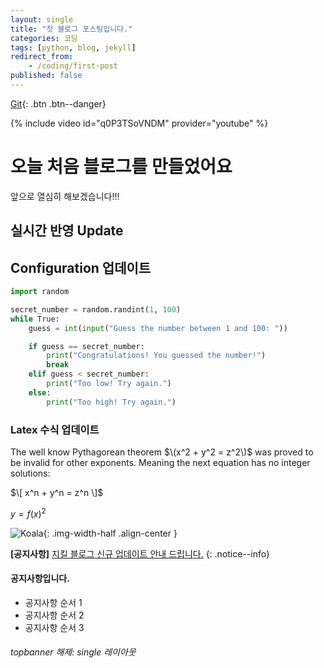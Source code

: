 ```yaml
---
layout: single
title: "첫 블로그 포스팅입니다."
categories: 코딩
tags: [python, blog, jekyll]
redirect_from:
    - /coding/first-post   
published: false
---
```

[Git](https://github.com/KyungbinKo?tab=repositories){: .btn .btn--danger}

{% include video id="q0P3TSoVNDM" provider="youtube" %}


# 오늘 처음 블로그를 만들었어요
앞으로 열심히 해보겠습니다!!!
## 실시간 반영 Update
## Configuration 업데이트
```python
import random

secret_number = random.randint(1, 100)
while True:
    guess = int(input("Guess the number between 1 and 100: "))

    if guess == secret_number:
        print("Congratulations! You guessed the number!")
        break
    elif guess < secret_number:
        print("Too low! Try again.")
    else: 
        print("Too high! Try again.")
```

### Latex 수식 업데이트
The well know Pythagorean theorem $\(x^2 + y^2 = z^2\)$ was proved to be invalid for other exponents.
Meaning the next equation has no  integer solutions:

$\[ x^n + y^n = z^n \]$

$y = f(x)^2$

![Koala]({{site.url}}/assets/images/Koala_Logo.png){: .img-width-half .align-center }

**[공지사항]** [지킬 블로그 신규 업데이트 안내 드립니다.](https://mmistakes.github.io/minimal-mistakes/docs/utility-classes/#notices)
{: .notice--info}

<div class="notice--success">
<h4>공지사항입니다.</h4>
<ul>
    <li>공지사항 순서 1</li>
    <li>공지사항 순서 2</li>
    <li>공지사항 순서 3</li>
</ul>
</div>

###### topbanner 해제: single 레이아웃
